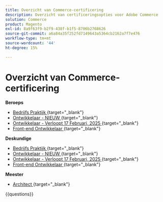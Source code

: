 ```yaml
---
title: Overzicht van Commerce-certificering
description: Overzicht van certificeringsopties voor Adobe Commerce
solution: Commerce
product: Magento
exl-id: 8a9f63f9-b2f9-438f-b1f5-8706b2768626
source-git-commit: a6a84a35f252fd7149643a5364cb2162a7f7e476
workflow-type: tm+mt
source-wordcount: '44'
ht-degree: 15%

---
```


# Overzicht van Commerce-certificering

**Beroeps**

* [ Bedrijfs Praktijk ](https://certification.adobe.com/certification/business-practitioner-professional) {target="_blank"} <!--AD0-E712-->
* [ Ontwikkelaar - NIEUW ](https://certification.adobe.com/certification/adobe-commerce-developer-professional-v2) {target="_blank"} <!--AD0-E724-->
* [ Ontwikkelaar - Verloopt 17 Februari, 2025 ](https://certification.adobe.com/certification/commerce-developer-professional) {target="_blank"} <!--AD0-E717-->
* [ Front-end Ontwikkelaar ](https://certification.adobe.com/certification/front-end-developer-professional) {target="_blank"} <!--AD0-E721-->

**Deskundige**

* [ Bedrijfs Praktijk ](https://certification.adobe.com/certification/adobe-commerce-business-practitioner-expert) {target="_blank"} <!--AD0-E708-->
* [ Ontwikkelaar - NIEUW ](https://certification.adobe.com/certification/adobe-commerce-developer-expert-v2) {target="_blank"} <!--AD0-E716-->
* [ Ontwikkelaar - Verloopt 17 Februari, 2025 ](https://certification.adobe.com/certification/adobe-commerce-developer-expert) {target="_blank"} <!--AD0-E716-->
* [ Front-end Ontwikkelaar ](https://certification.adobe.com/certification/front-end-developer-expert) {target="_blank"} <!--AD0-E720-->

**Meester**

* [ Architect ](https://certification.adobe.com/certification/commerce-architect-master) {target="_blank"} <!--AD0-E722-->

{{questions}}

